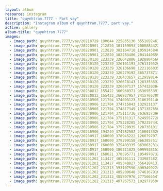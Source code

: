 ```yaml
---
layout: album
resource: instagram
title: "quynhtram.7777 - Part vay"
description: "Instagram album of quynhtram.7777, part vay."
active: gallery
album-title: "quynhtram.7777"
images:
  - image_path: quynhtram.7777/vay/20210729_190044_225835130_355169246331293_8561071910898377715_n.jpg
  - image_path: quynhtram.7777/vay/20220901_212820_301159893_2008884422650472_5498490195871786352_n.jpg
  - image_path: quynhtram.7777/vay/20220901_212820_302164710_1059245848315551_5348410637380459924_n.jpg
  - image_path: quynhtram.7777/vay/20220901_212820_302283486_2041440859390811_8138892286791757008_n.jpg
  - image_path: quynhtram.7777/vay/20230120_223239_326042886_192880456622707_2667603312839815889_n.jpg
  - image_path: quynhtram.7777/vay/20230120_223239_326101193_5761319520648092_3921911219003742693_n.jpg
  - image_path: quynhtram.7777/vay/20230120_223239_326136698_1221166035154716_9007194188398131215_n.jpg
  - image_path: quynhtram.7777/vay/20230120_223239_326279192_865737871175759_8226027060181423101_n.jpg
  - image_path: quynhtram.7777/vay/20230120_223239_326433657_212959814473863_3561123937502320745_n.jpg
  - image_path: quynhtram.7777/vay/20230120_223239_326678143_1283353632226571_3425141174955146026_n.jpg
  - image_path: quynhtram.7777/vay/20230120_223239_326697137_157432030410024_3420365673632022223_n.jpg
  - image_path: quynhtram.7777/vay/20230812_155422_366930371_953095539117801_1962564714470144004_n.jpg
  - image_path: quynhtram.7777/vay/20230812_155422_366937957_841576630822729_4024997756809578188_n.jpg
  - image_path: quynhtram.7777/vay/20230906_121704_374693123_510619114608949_4893392538051661635_n.jpg
  - image_path: quynhtram.7777/vay/20230906_121704_374715043_1329211377683763_3722982608680375345_n.jpg
  - image_path: quynhtram.7777/vay/20230906_121704_374817349_1371357650447346_8706724940201693293_n.jpg
  - image_path: quynhtram.7777/vay/20230906_121704_375111736_7636837396344053_4841104951015562302_n.jpg
  - image_path: quynhtram.7777/vay/20230906_121704_375131317_624955772836696_8132328496819960401_n.jpg
  - image_path: quynhtram.7777/vay/20230906_121704_375228205_579235744236820_4400878874960427418_n.jpg
  - image_path: quynhtram.7777/vay/20230906_121704_375729935_1287351011924371_450380830123760186_n.jpg
  - image_path: quynhtram.7777/vay/20230906_194249_374782502_210001332073785_304027630187670107_n.jpg
  - image_path: quynhtram.7777/vay/20230917_160000_378945222_1260797071248319_1503094681636471577_n.jpg
  - image_path: quynhtram.7777/vay/20230917_160000_379299158_866385751787787_1629617761913680336_n.jpg
  - image_path: quynhtram.7777/vay/20230917_160000_379403335_963063231452589_7455323010985532304_n.jpg
  - image_path: quynhtram.7777/vay/20230917_160000_380311025_699993815324438_3116456441577215663_n.jpg
  - image_path: quynhtram.7777/vay/20230917_160021_378595771_1054970732341323_1305213670819642398_n.jpg
  - image_path: quynhtram.7777/vay/20231202_113427_405201111_733987582114261_5916655838630850860_n.jpg
  - image_path: quynhtram.7777/vay/20231202_113427_405548827_356418413736800_1033674973902899165_n.jpg
  - image_path: quynhtram.7777/vay/20231202_231313_393107590_890349922484581_5936048807086009732_n.jpg
  - image_path: quynhtram.7777/vay/20231202_231313_405209648_374616791670380_4347409648288340917_n.jpg
  - image_path: quynhtram.7777/vay/20231202_231313_405807976_277566554789494_363492947877053766_n.jpg
  - image_path: quynhtram.7777/vay/20231202_231313_407267573_1029779598264993_1236037704804999547_n.jpg
---
```

